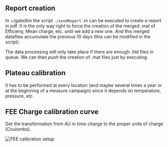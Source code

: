 ## Report creation
In ~/gate/bin the script `./sendReport.sh` can be executed to create a report in pdf. It is the only way right to force the creation of the merged .mat of Efficieny, Mean charge, etc. until we add a new one. And this merged datafiles accumulate the previous 10 days (this can be modified in the script).

The data processing will only take place if there are enough .hld files in queue. We can then *push* the creation of .mat files just by executing 

## Plateau calibration
It has to be performed at every location (and maybe several times a year or at the beginning of a measure campaign) since it depends on temperature, pressure, etc.



## FEE Charge calibration curve
Get the transformation from AU in time-charge to the proper units of charge (Coulombs).

![FEE calibration setup](https://github.com/cayesoneira/miniTRASGO-documentation/assets/93153458/c8b0de84-0890-4c57-9012-c443c591541c)
